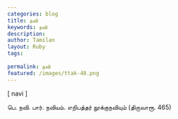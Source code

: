 ```yaml
---
categories: blog
title: நவி
keywords: நவி
description: 
author: Tamilan
layout: Ruby
tags: 
 
permalink: நவி
featured: /images/ttak-48.png
---
```

  
[ navi ]  
  
பெ. நவி. பார். நவியம். எறிபத்தர் நூக்குநவியும் (திருவாரூ. 465)